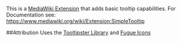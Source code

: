 This is a [MediaWiki Extension](https://www.mediawiki.org/wiki/Extension:SimpleTooltip) that adds basic tooltip capabilities. For Documentation see: https://www.mediawiki.org/wiki/Extension:SimpleTooltip

##Attribution
Uses the [Tooltipster Library](http://iamceege.github.io/tooltipster/) and [Fugue Icons](https://github.com/yusukekamiyamane/fugue-icons)